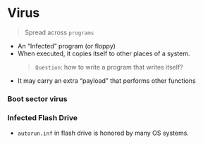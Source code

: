 # Virus
> Spread across `programs`

* An “Infected” program (or floppy)
* When executed, it copies itself to other places of a system.
    > `Question`: how to write a program that writes itself?
*  It may carry an extra “payload” that performs other functions

### Boot sector virus
### Infected Flash Drive
* `autorun.inf` in flash drive is honored by many OS systems.

